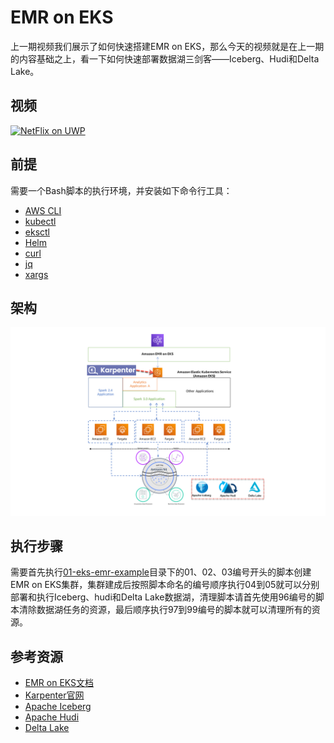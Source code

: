 # EMR on EKS
上一期视频我们展示了如何快速搭建EMR on EKS，那么今天的视频就是在上一期的内容基础之上，看一下如何快速部署数据湖三剑客——Iceberg、Hudi和Delta Lake。

## 视频
[![NetFlix on UWP](https://res.cloudinary.com/marcomontalbano/image/upload/v1587315555/video_to_markdown/images/youtube--2qqYywttue4-c05b58ac6eb4c4700831b2b3070cd403.jpg)](https://www.bilibili.com/video/BV1V14y1J7qc "Data on EKS")

## 前提
需要一个Bash脚本的执行环境，并安装如下命令行工具：
- [AWS CLI](https://aws.amazon.com/cli/)
- [kubectl](https://kubernetes.io/docs/tasks/tools/#kubectl)
- [eksctl](https://docs.aws.amazon.com/eks/latest/userguide/getting-started-eksctl.html)
- [Helm](https://helm.sh/)
- [curl](https://curl.se/)
- [jq](https://stedolan.github.io/jq/)
- [xargs](https://man7.org/linux/man-pages/man1/xargs.1.html)

## 架构
![](images/datalake-on-eks-architecture.png)

## 执行步骤
需要首先执行[01-eks-emr-example](01-eks-emr-example)目录下的01、02、03编号开头的脚本创建EMR on EKS集群，集群建成后按照脚本命名的编号顺序执行04到05就可以分别部署和执行Iceberg、hudi和Delta Lake数据湖，清理脚本请首先使用96编号的脚本清除数据湖任务的资源，最后顺序执行97到99编号的脚本就可以清理所有的资源。

## 参考资源
- [EMR on EKS文档](https://docs.aws.amazon.com/emr/latest/EMR-on-EKS-DevelopmentGuide/emr-eks.html)
- [Karpenter官网](https://karpenter.sh/)
- [Apache Iceberg](https://iceberg.apache.org/)
- [Apache Hudi](https://hudi.apache.org/)
- [Delta Lake](https://delta.io/)
